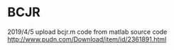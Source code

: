 # BCJR
2019/4/5 upload bcjr.m code from matlab source code
http://www.pudn.com/Download/item/id/2361891.html
